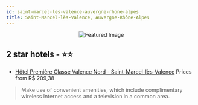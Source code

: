 ```yaml
---
id: saint-marcel-les-valence-auvergne-rhone-alpes
title: Saint-Marcel-lès-Valence, Auvergne-Rhône-Alpes
---
```


<center><img src="https://i.travelapi.com/hotels/11000000/10640000/10636400/10636306/4c64253f_z.jpg" alt="Featured Image" /></center>


##  2 star hotels - ⭐️⭐️

-    [Hôtel Première Classe Valence Nord - Saint-Marcel-lès-Valence](https://us.hurb.com/hotels/saint-marcel-les-valence/hotel-premiere-classe-valence-nord-saint-marcel-les-valence-JNP-JP627392?cmp=18055) Prices from R$ 209,38
   > Make use of convenient amenities, which include complimentary wireless Internet access and a television in a common area.
